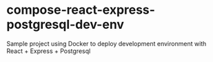 # compose-react-express-postgresql-dev-env
Sample project using Docker to deploy development environment with React + Express + Postgresql
